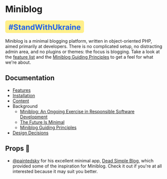 # Miniblog

[![Stand With Ukraine](https://raw.githubusercontent.com/vshymanskyy/StandWithUkraine/main/badges/StandWithUkraine.svg)](https://stand-with-ukraine.pp.ua)

Miniblog is a minimal blogging platform, written in object-oriented PHP, aimed primarily at developers.  There is no complicated setup, no distracting admin area, and no plugins or themes: the focus is blogging.  Take a look at the [feature list](doc/features.md) and the [Miniblog Guiding Principles](https://justathought.dev/blog/miniblog-guiding-principles) to get a feel for what we're about.

## Documentation

- [Features](doc/features.md)
- [Installation](doc/installation.md)
- [Content](doc/content.md)
- Background
  - [Miniblog: An Ongoing Exercise in Responsible Software Development](https://justathought.dev/blog/miniblog-an-ongoing-exercise-in-responsible-software-development)
  - [The Future Is Minimal](https://justathought.dev/blog/the-future-is-minimal)
  - [Miniblog Guiding Principles](https://justathought.dev/blog/miniblog-guiding-principles)
- [Design Decisions](doc/design-decisions.md)

## Props :clap:

- [@paintedsky](https://github.com/paintedsky) for his excellent minimal app, [Dead Simple Blog](https://github.com/paintedsky/dead-simple-blog), which provided some of the inspiration for Miniblog.  Check it out if you're at all interested because it may suit you better.
